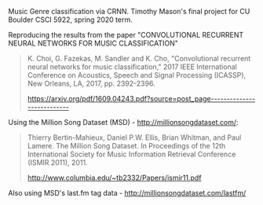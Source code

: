 
Music Genre classification via CRNN.  Timothy Mason's final project for CU Boulder CSCI 5922, spring 2020 term.

Reproducing the results from the paper "CONVOLUTIONAL RECURRENT NEURAL NETWORKS FOR MUSIC CLASSIFICATION"

> K. Choi, G. Fazekas, M. Sandler and K. Cho, "Convolutional recurrent neural networks for music classification," 
> 2017 IEEE International Conference on Acoustics, Speech and Signal Processing (ICASSP), New Orleans, LA, 2017, 
> pp. 2392-2396.
>
> https://arxiv.org/pdf/1609.04243.pdf?source=post_page---------------------------

Using the Million Song Dataset (MSD) - http://millionsongdataset.com/:

> Thierry Bertin-Mahieux, Daniel P.W. Ellis, Brian Whitman, and Paul Lamere. 
> The Million Song Dataset. In Proceedings of the 12th International Society
> for Music Information Retrieval Conference (ISMIR 2011), 2011.
>
> http://www.columbia.edu/~tb2332/Papers/ismir11.pdf

Also using MSD's last.fm tag data - http://millionsongdataset.com/lastfm/
